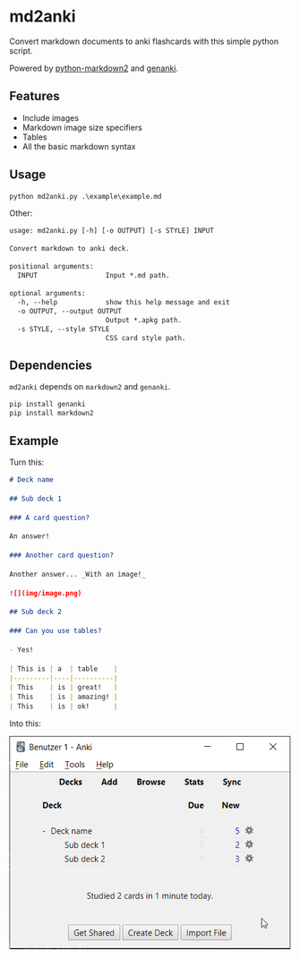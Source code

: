 # md2anki

Convert markdown documents to anki flashcards with this simple python script. 

Powered by [python-markdown2](https://github.com/trentm/python-markdown2) and [genanki](https://github.com/kerrickstaley/genanki).

## Features

- Include images
- Markdown image size specifiers
- Tables
- All the basic markdown syntax

## Usage

```
python md2anki.py .\example\example.md
```

Other:

```
usage: md2anki.py [-h] [-o OUTPUT] [-s STYLE] INPUT

Convert markdown to anki deck.

positional arguments:
  INPUT                 Input *.md path.

optional arguments:
  -h, --help            show this help message and exit
  -o OUTPUT, --output OUTPUT
                        Output *.apkg path.
  -s STYLE, --style STYLE
                        CSS card style path.
```

## Dependencies

`md2anki` depends on `markdown2` and `genanki`.

```
pip install genanki
pip install markdown2
```

## Example

Turn this:

```markdown
# Deck name

## Sub deck 1

### A card question?

An answer!

### Another card question?

Another answer... _With an image!_

![](img/image.png)

## Sub deck 2

### Can you use tables?

- Yes!

| This is | a  | table    |
|---------|----|----------|
| This    | is | great!   |
| This    | is | amazing! |
| This    | is | ok!      |
```

Into this:

![](misc/0.png)